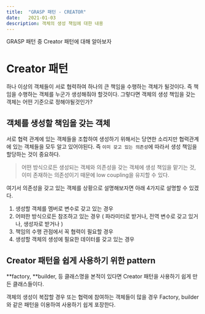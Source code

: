```yaml
---
title:  "GRASP 패턴 - CREATOR"
date:   2021-01-03
description: 객체의 생성 책임에 대한 내용
---
```


GRASP 패턴 중 Creator 패턴에 대해 알아보자

# Creator 패턴
하나 이상의 객체들이 서로 협력하여 하나의 큰 책임을 수행하는 객체가 될것이다.
즉 책임을 수행하는 객체를 누군가 생성해줘야 할것이다. 그렇다면 객체의 생성 책임을 갖는 객체는 어떤 기준으로 정해야될것인가?

## 객체를 생성할 책임을 갖는 객체
서로 협력 관계에 있는 객체들을 조합하여 생성하기 위해서는 당연한 소리지만 협력관계에 있는 객체들을 모두 알고 있어야된다. 즉 `이미 갖고 있는 의존성`에 따라서 생성 책임을 할당하는 것이 중요하다.

> 어떤 방식으로든 생성되는 객체와 의존성을 갖는 객체에 생성 책임을 맡기는 것, 이미 존재하는 의존성이기 때문에 low coupling을 유지할 수 있다.

여기서 의존성을 갖고 있는 객체를 상황으로 설명해보자면 아래 4가지로 설명할 수 있겠다.

1. 생성할 객체를 멤버로 변수로 갖고 있는 경우
2. 어떠한 방식으로든 참조하고 있는 경우 ( 파라미터로 받거나, 전역 변수로 갖고 있거나, 생성자로 받거나 )
3. 책임의 수행 관점에서 꼭 협력이 필요할 경우
4. 생성할 객체의 생성에 필요한 데이터를 갖고 있는 경우

## Creator 패턴을 쉽게 사용하기 위한 pattern
**factory, **builder, 등 클래스명을 본적이 있다면 Creator 패턴을 사용하기 쉽게 만든 클래스들이다.

객체의 생성이 복잡할 경우 또는 협력에 참여하는 객체들이 많을 경우 Factory, builder 와 같은 패턴을 이용하여 사용하기 쉽게 포장한다.

